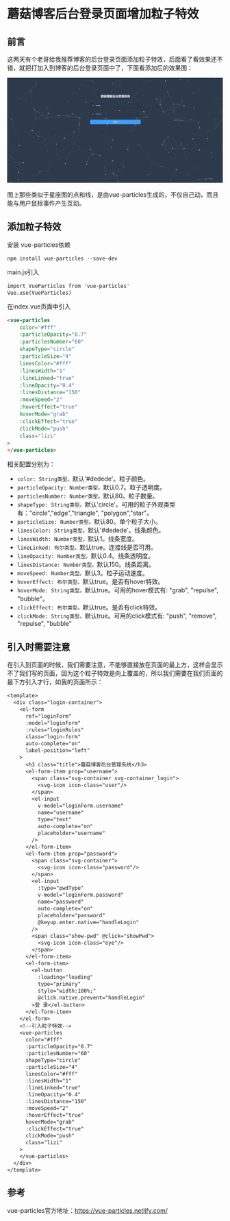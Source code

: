 # 蘑菇博客后台登录页面增加粒子特效

## 前言

这两天有个老哥给我推荐博客的后台登录页面添加粒子特效，后面看了看效果还不错，就把打加入到博客的后台登录页面中了，下面看添加后的效果图：


![111](images/111.gif)

图上那些类似于星座图的点和线，是由vue-particles生成的，不仅自己动，而且能与用户鼠标事件产生互动。

## 添加粒子特效

安装 vue-particles依赖

```
npm install vue-particles --save-dev
```

main.js引入

```
import VueParticles from 'vue-particles'  
Vue.use(VueParticles)  
```

在index.vue页面中引入

```html
<vue-particles
    color="#fff"
    :particleOpacity="0.7"
    :particlesNumber="60"
    shapeType="circle"
    :particleSize="4"
    linesColor="#fff"
    :linesWidth="1"
    :lineLinked="true"
    :lineOpacity="0.4"
    :linesDistance="150"
    :moveSpeed="2"
    :hoverEffect="true"
    hoverMode="grab"
    :clickEffect="true"
    clickMode="push"
    class="lizi"
>
</vue-particles>
```

相关配置分别为：

- `color: String类型。`默认'#dedede'。粒子颜色。
- `particleOpacity: Number类型。`默认0.7。粒子透明度。
- `particlesNumber: Number类型。`默认80。粒子数量。
- `shapeType: String类型。`默认'circle'。可用的粒子外观类型有："circle","edge","triangle", "polygon","star"。
- `particleSize: Number类型。`默认80。单个粒子大小。
- `linesColor: String类型。`默认'#dedede'。线条颜色。
- `linesWidth: Number类型。`默认1。线条宽度。
- `lineLinked: 布尔类型。`默认true。连接线是否可用。
- `lineOpacity: Number类型。`默认0.4。线条透明度。
- `linesDistance: Number类型。`默认150。线条距离。
- `moveSpeed: Number类型。`默认3。粒子运动速度。
- `hoverEffect: 布尔类型。`默认true。是否有hover特效。
- `hoverMode: String类型。`默认true。可用的hover模式有: "grab", "repulse", "bubble"。
- `clickEffect: 布尔类型。`默认true。是否有click特效。
- `clickMode: String类型。`默认true。可用的click模式有: "push", "remove", "repulse", "bubble"

## 引入时需要注意

在引入到页面的时候，我们需要注意，不能够直接放在页面的最上方，这样会显示不了我们写的页面，因为这个粒子特效是向上覆盖的，所以我们需要在我们页面的最下方引入才行，如我的页面所示：

```
<template>
  <div class="login-container">
    <el-form
      ref="loginForm"
      :model="loginForm"
      :rules="loginRules"
      class="login-form"
      auto-complete="on"
      label-position="left"
    >
      <h3 class="title">蘑菇博客后台管理系统</h3>
      <el-form-item prop="username">
        <span class="svg-container svg-container_login">
          <svg-icon icon-class="user"/>
        </span>
        <el-input
          v-model="loginForm.username"
          name="username"
          type="text"
          auto-complete="on"
          placeholder="username"
        />
      </el-form-item>
      <el-form-item prop="password">
        <span class="svg-container">
          <svg-icon icon-class="password"/>
        </span>
        <el-input
          :type="pwdType"
          v-model="loginForm.password"
          name="password"
          auto-complete="on"
          placeholder="password"
          @keyup.enter.native="handleLogin"
        />
        <span class="show-pwd" @click="showPwd">
          <svg-icon icon-class="eye"/>
        </span>
      </el-form-item>
      <el-form-item>
        <el-button
          :loading="loading"
          type="primary"
          style="width:100%;"
          @click.native.prevent="handleLogin"
        >登 录</el-button>
      </el-form-item>
    </el-form>
    <!--引入粒子特效-->
    <vue-particles
      color="#fff"
      :particleOpacity="0.7"
      :particlesNumber="60"
      shapeType="circle"
      :particleSize="4"
      linesColor="#fff"
      :linesWidth="1"
      :lineLinked="true"
      :lineOpacity="0.4"
      :linesDistance="150"
      :moveSpeed="2"
      :hoverEffect="true"
      hoverMode="grab"
      :clickEffect="true"
      clickMode="push"
      class="lizi"
    >
    </vue-particles>
  </div>
</template>
```

## 参考

vue-particles官方地址：https://vue-particles.netlify.com/

